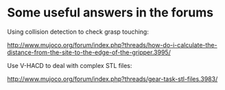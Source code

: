 # Some useful answers in the forums

Using collision detection to check grasp touching:

http://www.mujoco.org/forum/index.php?threads/how-do-i-calculate-the-distance-from-the-site-to-the-edge-of-the-gripper.3995/

Use V-HACD to deal with complex STL files:

http://www.mujoco.org/forum/index.php?threads/gear-task-stl-files.3983/

